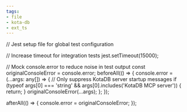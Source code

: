 ```yaml
---
tags:
- file
- kota-db
- ext_ts
---
```

// Jest setup file for global test configuration

// Increase timeout for integration tests
jest.setTimeout(15000);

// Mock console.error to reduce noise in test output
const originalConsoleError = console.error;
beforeAll(() => {
  console.error = (...args: any[]) => {
    // Only suppress KotaDB server startup messages
    if (typeof args[0] === 'string' && args[0].includes('KotaDB MCP server')) {
      return;
    }
    originalConsoleError(...args);
  };
});

afterAll(() => {
  console.error = originalConsoleError;
});